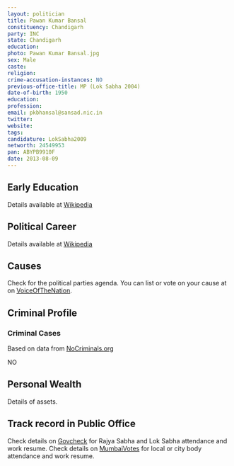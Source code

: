 ```yaml
---
layout: politician
title: Pawan Kumar Bansal
constituency: Chandigarh
party: INC
state: Chandigarh
education: 
photo: Pawan Kumar Bansal.jpg
sex: Male
caste: 
religion: 
crime-accusation-instances: NO
previous-office-title: MP (Lok Sabha 2004)
date-of-birth: 1950
education:  
profession: 
email: pkbhansal@sansad.nic.in
twitter:
website: 
tags: 
candidature: LokSabha2009
networth: 24549953
pan: ABYPB9910F
date: 2013-08-09
---
```


## Early Education
Details available at [Wikipedia](http://www.wikipedia.org/wiki/)

## Political Career
Details available at [Wikipedia](http://www.wikipedia.org/wiki/)

## Causes 
Check for the political parties agenda. You can list or vote on your cause at on [VoiceOfTheNation](http://www.voiceofthenation.org).

## Criminal Profile

### Criminal Cases
Based on data from [NoCriminals.org](http://www.nocriminals.org)

NO

## Personal Wealth
Details of assets.

## Track record in Public Office
Check details on [Govcheck](http://www.govcheck.org) for Rajya Sabha and Lok Sabha attendance and work resume. Check details on [MumbaiVotes](http://www.mumbaivotes.org) for local or city body attendance and work resume.
		